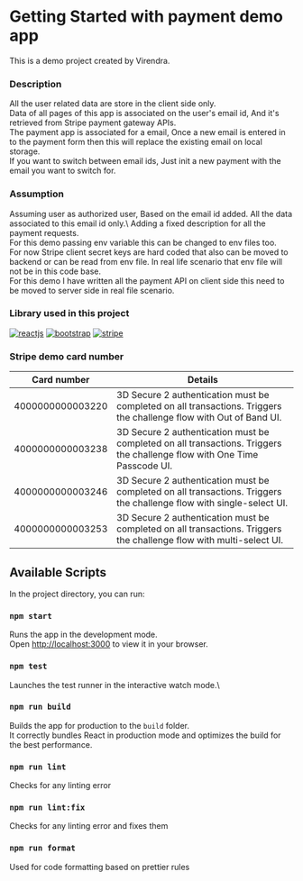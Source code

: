 # Getting Started with payment demo app

This is a demo project created by Virendra.

### Description
All the user related data are store in the client side only.\
Data of all pages of this app is associated on the user's email id, And it's retrieved from Stripe payment gateway APIs.\
The payment app is associated for a email, Once a new email is entered in to the payment form then this will replace the existing email on local storage.\
If you want to switch between email ids, Just init a new payment with the email you want to switch for.

### Assumption
Assuming user as authorized user, Based on the email id added. All the data associated to this email id only.\ 
Adding a fixed description for all the payment requests.\
For this demo passing env variable this can be changed to env files too.\
For now Stripe client secret keys are hard coded that also can be moved to backend or can be read from env file. In real life scenario that env file will not be in this code base.\
For this demo I have written all the payment API on client side this need to be moved to server side in real file scenario.

### Library used in this project
[![reactjs](https://img.shields.io/badge/React-20232A?style=for-the-badge&logo=react&logoColor=61DAFB)](https://react.dev/)
[![bootstrap](https://img.shields.io/badge/Bootstrap-563D7C?style=for-the-badge&logo=bootstrap&logoColor=white)](https://react-bootstrap.github.io/)
[![stripe](https://img.shields.io/badge/Stripe-626CD9?style=for-the-badge&logo=Stripe&logoColor=white)](https://stripe.com/en-in)


### Stripe demo card number
|Card number |Details|
|--- | --- |
|4000000000003220| 3D Secure 2 authentication must be completed on all transactions. Triggers the challenge flow with Out of Band UI.
|4000000000003238| 3D Secure 2 authentication must be completed on all transactions. Triggers the challenge flow with One Time Passcode UI.
|4000000000003246| 3D Secure 2 authentication must be completed on all transactions. Triggers the challenge flow with single-select UI.
|4000000000003253| 3D Secure 2 authentication must be completed on all transactions. Triggers the challenge flow with multi-select UI.

## Available Scripts

In the project directory, you can run:

### `npm start`

Runs the app in the development mode.\
Open [http://localhost:3000](http://localhost:3000) to view it in your browser.

### `npm test`

Launches the test runner in the interactive watch mode.\

### `npm run build`

Builds the app for production to the `build` folder.\
It correctly bundles React in production mode and optimizes the build for the best performance.

### `npm run lint`

Checks for any linting error

### `npm run lint:fix`

Checks for any linting error and fixes them

### `npm run format`

Used for code formatting based on prettier rules
